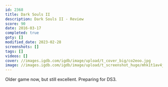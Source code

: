 ```yaml
---
id: 2368
title: Dark Souls II
description: Dark Souls II - Review
score: 90
date: 2016-03-17
completed: true
goty: []
modified_date: 2023-02-28
screenshots: []
tags: []
videos: []
cover: //images.igdb.com/igdb/image/upload/t_cover_big/co2eoo.jpg
image: //images.igdb.com/igdb/image/upload/t_screenshot_huge/mhk1t1av4jpcksxtvvdn.jpg
---
```

Older game now, but still excellent. Preparing for DS3.